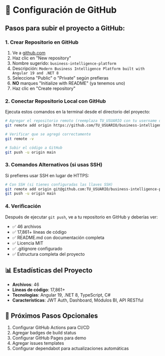# 🚀 Configuración de GitHub

## Pasos para subir el proyecto a GitHub:

### 1. Crear Repositorio en GitHub
1. Ve a [github.com](https://github.com)
2. Haz clic en "New repository"
3. Nombre sugerido: `business-intelligence-platform`
4. Descripción: `Modern Business Intelligence Platform built with Angular 19 and .NET 8`
5. Selecciona "Public" o "Private" según prefieras
6. **NO** marques "Initialize with README" (ya tenemos uno)
7. Haz clic en "Create repository"

### 2. Conectar Repositorio Local con GitHub
Ejecuta estos comandos en la terminal desde el directorio del proyecto:

```bash
# Agregar el repositorio remoto (reemplaza TU_USUARIO con tu username de GitHub)
git remote add origin https://github.com/TU_USUARIO/business-intelligence-platform.git

# Verificar que se agregó correctamente
git remote -v

# Subir el código a GitHub
git push -u origin main
```

### 3. Comandos Alternativos (si usas SSH)
Si prefieres usar SSH en lugar de HTTPS:

```bash
# Con SSH (si tienes configuradas las llaves SSH)
git remote add origin git@github.com:TU_USUARIO/business-intelligence-platform.git
git push -u origin main
```

### 4. Verificación
Después de ejecutar `git push`, ve a tu repositorio en GitHub y deberías ver:
- ✅ 46 archivos
- ✅ 17,861+ líneas de código
- ✅ README.md con documentación completa
- ✅ Licencia MIT
- ✅ .gitignore configurado
- ✅ Estructura completa del proyecto

## 📊 Estadísticas del Proyecto
- **Archivos**: 46
- **Líneas de código**: 17,861+
- **Tecnologías**: Angular 19, .NET 8, TypeScript, C#
- **Características**: JWT Auth, Dashboard, Módulos BI, API RESTful

## 🔧 Próximos Pasos Opcionales
1. Configurar GitHub Actions para CI/CD
2. Agregar badges de build status
3. Configurar GitHub Pages para demo
4. Agregar issues templates
5. Configurar dependabot para actualizaciones automáticas
